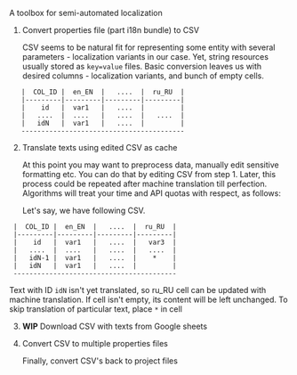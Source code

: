 A toolbox for semi-automated localization

1. Convert properties file (part i18n bundle) to CSV

    CSV seems to be natural fit for representing some entity with several parameters - localization variants in our case.
    Yet, string resources usually stored as `key=value` files.
    Basic conversion leaves us with desired columns - localization variants, and bunch of empty cells.
   
```
   |  COL_ID |  en_EN  |   ....  |  ru_RU  |
   |---------|---------|---------|---------|
   |    id   |  var1   |   ....  |         |
   |   ....  |  ....   |   ....  |   ....  |
   |   idN   |  var1   |   ....  |         |
   -----------------------------------------
```

2. Translate texts using edited CSV as cache
    
    At this point you may want to preprocess data, manually edit sensitive formatting etc.
    You can do that by editing CSV from step 1. Later, this process could be repeated after machine translation till perfection.
    Algorithms will treat your time and API quotas with respect, as follows: 
    
    Let's say, we have following CSV.

```
 |  COL_ID |  en_EN  |   ....  |  ru_RU  |
 |---------|---------|---------|---------|
 |    id   |  var1   |   ....  |   var3  |
 |   ....  |  ....   |   ....  |   ....  |
 |   idN-1 |  var1   |   ....  |    *    |
 |   idN   |  var1   |   ....  |         |
 -----------------------------------------
```

Text with ID `idN` isn't yet translated, so ru_RU cell can be updated with machine translation. If cell isn't empty, its content will be left unchanged. To skip translation of particular text, place `*` in cell

3. **WIP** Download CSV with texts from Google sheets
    
    

4. Convert CSV to multiple properties files

    Finally, convert CSV's back to project files